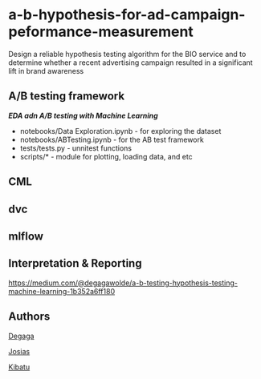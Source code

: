 # a-b-hypothesis-for-ad-campaign-peformance-measurement
Design a reliable hypothesis testing algorithm for the BIO service and to determine whether a recent advertising campaign resulted in a significant lift in brand awareness

## A/B testing framework
 ***EDA adn A/B testing with Machine Learning***

- notebooks/Data Exploration.ipynb - for exploring the dataset
- notebooks/ABTesting.ipynb - for the AB test framework
- tests/tests.py - unnitest functions
- scripts/* - module for plotting, loading data, and etc

## CML

## dvc

## mlflow

## Interpretation & Reporting
https://medium.com/@degagawolde/a-b-testing-hypothesis-testing-machine-learning-1b352a6ff180

## Authors

[Degaga](https://github.com/degagawolde)

[Josias](https://github.com/orgs/10-Academy-B6-W2-Team-10/people/Josias-Ounsinli)

[Kibatu](https://github.com/orgs/10-Academy-B6-W2-Team-10/people/kebishaa)
